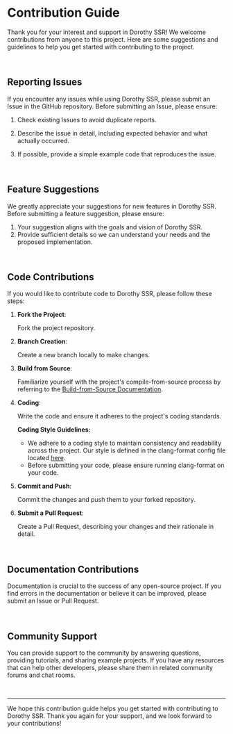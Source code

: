 # Contribution Guide

Thank you for your interest and support in Dorothy SSR! We welcome contributions from anyone to this project. Here are some suggestions and guidelines to help you get started with contributing to the project.

<br>

## Reporting Issues

If you encounter any issues while using Dorothy SSR, please submit an Issue in the GitHub repository. Before submitting an Issue, please ensure:

1. Check existing Issues to avoid duplicate reports.

2. Describe the issue in detail, including expected behavior and what actually occurred.

3. If possible, provide a simple example code that reproduces the issue.

<br>

## Feature Suggestions

We greatly appreciate your suggestions for new features in Dorothy SSR. Before submitting a feature suggestion, please ensure:

1. Your suggestion aligns with the goals and vision of Dorothy SSR.
2. Provide sufficient details so we can understand your needs and the proposed implementation.

<br>

## Code Contributions

If you would like to contribute code to Dorothy SSR, please follow these steps:

1. **Fork the Project**:

   Fork the project repository.

2. **Branch Creation**:

   Create a new branch locally to make changes.

3. **Build from Source**:

   Familiarize yourself with the project's compile-from-source process by referring to the [Build-from-Source Documentation](https://dorothy-ssr.net/docs/tutorial/dev-configuration).

4. **Coding**:

   Write the code and ensure it adheres to the project's coding standards.

   **Coding Style Guidelines:**

   - We adhere to a coding style to maintain consistency and readability across the project. Our style is defined in the clang-format config file located [here](Tools/Format/.clang-format).
   - Before submitting your code, please ensure running clang-format on your code.

5. **Commit and Push**:

   Commit the changes and push them to your forked repository.

6. **Submit a Pull Request**:

   Create a Pull Request, describing your changes and their rationale in detail.

<br>

## Documentation Contributions

Documentation is crucial to the success of any open-source project. If you find errors in the documentation or believe it can be improved, please submit an Issue or Pull Request.

<br>

## Community Support

You can provide support to the community by answering questions, providing tutorials, and sharing example projects. If you have any resources that can help other developers, please share them in related community forums and chat rooms.

<br>

------

We hope this contribution guide helps you get started with contributing to Dorothy SSR. Thank you again for your support, and we look forward to your contributions!